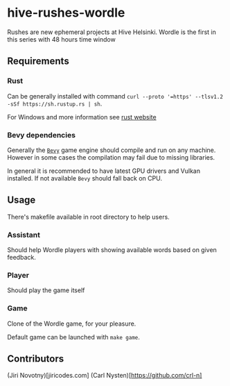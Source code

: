 # hive-rushes-wordle
Rushes are new ephemeral projects at Hive Helsinki. Wordle is the first in this series with 48 hours time window

## Requirements

### Rust
Can be generally installed with command `curl --proto '=https' --tlsv1.2 -sSf https://sh.rustup.rs | sh`.

For Windows and more information see [rust website](https://www.rust-lang.org/tools/install)

### Bevy dependencies
Generally the [`Bevy`](https://bevyengine.org/) game engine should compile and run on any machine. However in some cases the compilation may fail due to missing libraries.

In general it is recommended to have latest GPU drivers and Vulkan installed. If not available `Bevy` should fall back on CPU.

## Usage
There's makefile available in root directory to help users.

### Assistant
Should help Wordle players with showing available words based on given feedback.

### Player
Should play the game itself

### Game
Clone of the Wordle game, for your pleasure.

Default game can be launched with `make game`.

## Contributors
(Jiri Novotny)[jiricodes.com]
(Carl Nysten)[https://github.com/crl-n]